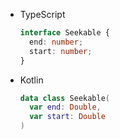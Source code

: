 <div class="useless-tab-container">

- TypeScript

  ```ts
  interface Seekable {
    end: number;
    start: number;
  }
  ```

- Kotlin

  ```kotlin
  data class Seekable(
    var end: Double,
    var start: Double
  )
  ```

</div>